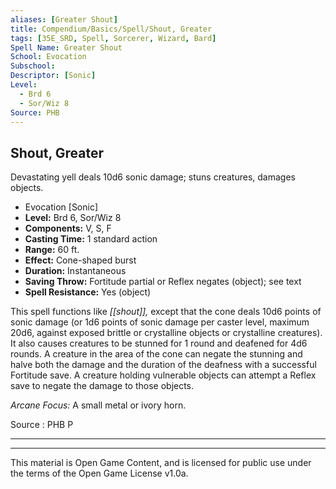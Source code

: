 ```yaml
---
aliases: [Greater Shout]
title: Compendium/Basics/Spell/Shout, Greater
tags: [35E_SRD, Spell, Sorcerer, Wizard, Bard]
Spell Name: Greater Shout
School: Evocation
Subschool: 
Descriptor: [Sonic]
Level:
  - Brd 6
  - Sor/Wiz 8
Source: PHB
---
```



## Shout, Greater

Devastating yell deals 10d6 sonic damage; stuns creatures, damages objects.

*   Evocation [Sonic]
*   **Level:** Brd 6, Sor/Wiz 8
*   **Components:** V, S, F
*   **Casting Time:** 1 standard action
*   **Range:** 60 ft.
*   **Effect:** Cone-shaped burst
*   **Duration:** Instantaneous
*   **Saving Throw:** Fortitude partial or Reflex negates (object); see text
*   **Spell Resistance:** Yes (object)

This spell functions like <i>[[shout]],</i> except that the cone deals 10d6 points of sonic damage (or 1d6 points of sonic damage per caster level, maximum 20d6, against exposed brittle or crystalline objects or crystalline creatures). It also causes creatures to be stunned for 1 round and deafened for 4d6 rounds. A creature in the area of the cone can negate the stunning and halve both the damage and the duration of the deafness with a successful Fortitude save. A creature holding vulnerable objects can attempt a Reflex save to negate the damage to those objects.

<i>Arcane Focus:</i> A small metal or ivory horn.

Source : PHB P

---

---

This material is Open Game Content, and is licensed for public use under
the terms of the Open Game License v1.0a.
